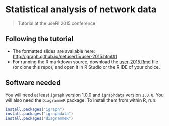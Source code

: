 # Statistical analysis of network data

> Tutorial at the useR! 2015 conference

## Following the tutorial

* The formatted slides are available here:
  http://igraph.github.io/netuser15/user-2015.html#1
* For running the R markdown source, download the
  [user-2015.Rmd](user-2015.Rmd) file
  (or clone this repo), and open it in R Studio or the R IDE of
  your choice.

## Software needed

You will need at least `igraph` version 1.0.0 and `igraphdata` version
`1.0.0`. You will also need the `DiagrammeR` package. To install them
from within R, run:

```r
install.packages("igraph")
install.packages("igraphdata")
install.packages("diagrammeR")
```

